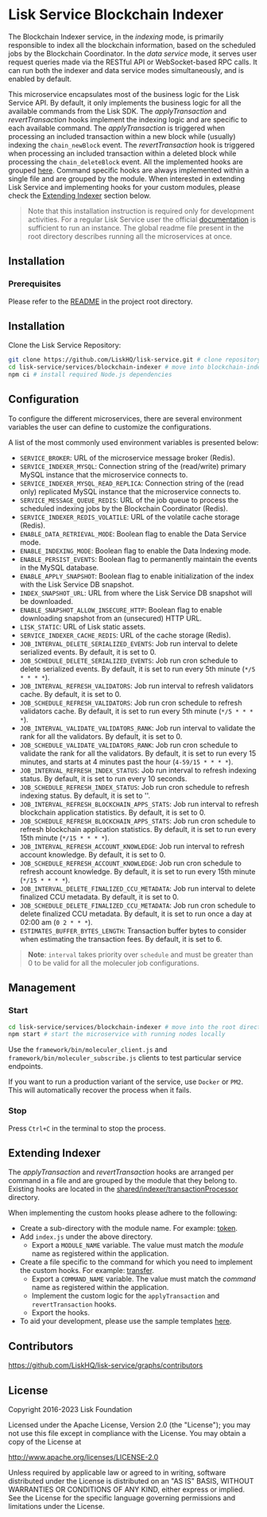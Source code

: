 # Lisk Service Blockchain Indexer

The Blockchain Indexer service, in the *indexing* mode, is primarily responsible to index all the blockchain information, based on the scheduled jobs by the Blockchain Coordinator.
In the *data service* mode, it serves user request queries made via the RESTful API or WebSocket-based RPC calls.
It can run both the indexer and data service modes simultaneously, and is enabled by default.

This microservice encapsulates most of the business logic for the Lisk Service API. By default, it only implements the business logic for all the available commands from the Lisk SDK.
The *applyTransaction* and *revertTransaction* hooks implement the indexing logic and are specific to each available command. The *applyTransaction* is triggered when processing an included transaction within a new block while (usually) indexing the `chain_newBlock` event. The *revertTransaction* hook is triggered when processing an included transaction within a deleted block while processing the `chain_deleteBlock` event. All the implemented hooks are grouped [here](./shared/indexer/transactionProcessor). Command specific hooks are always implemented within a single file and are grouped by the module. When interested in extending Lisk Service and implementing hooks for your custom modules, please check the [Extending Indexer](#extending-indexer) section below.

> Note that this installation instruction is required only for development activities. For a regular Lisk Service user the official [documentation](https://lisk.com/documentation/lisk-service/) is sufficient to run an instance. The global readme file present in the root directory describes running all the microservices at once.

## Installation

### Prerequisites

Please refer to the [README](../../README.md) in the project root directory.

## Installation

Clone the Lisk Service Repository:

```bash
git clone https://github.com/LiskHQ/lisk-service.git # clone repository
cd lisk-service/services/blockchain-indexer # move into blockchain-indexer microservice directory
npm ci # install required Node.js dependencies
```

## Configuration

To configure the different microservices, there are several environment variables the user can define to customize the configurations.

A list of the most commonly used environment variables is presented below:

- `SERVICE_BROKER`: URL of the microservice message broker (Redis).
- `SERVICE_INDEXER_MYSQL`: Connection string of the (read/write) primary MySQL instance that the microservice connects to.
- `SERVICE_INDEXER_MYSQL_READ_REPLICA`: Connection string of the (read only) replicated MySQL instance that the microservice connects to.
- `SERVICE_MESSAGE_QUEUE_REDIS`: URL of the job queue to process the scheduled indexing jobs by the Blockchain Coordinator (Redis).
- `SERVICE_INDEXER_REDIS_VOLATILE`: URL of the volatile cache storage (Redis).
- `ENABLE_DATA_RETRIEVAL_MODE`: Boolean flag to enable the Data Service mode.
- `ENABLE_INDEXING_MODE`: Boolean flag to enable the Data Indexing mode.
- `ENABLE_PERSIST_EVENTS`: Boolean flag to permanently maintain the events in the MySQL database.
- `ENABLE_APPLY_SNAPSHOT`: Boolean flag to enable initialization of the index with the Lisk Service DB snapshot.
- `INDEX_SNAPSHOT_URL`: URL from where the Lisk Service DB snapshot will be downloaded.
- `ENABLE_SNAPSHOT_ALLOW_INSECURE_HTTP`: Boolean flag to enable downloading snapshot from an (unsecured) HTTP URL.
- `LISK_STATIC`: URL of Lisk static assets.
- `SERVICE_INDEXER_CACHE_REDIS`: URL of the cache storage (Redis).
- `JOB_INTERVAL_DELETE_SERIALIZED_EVENTS`: Job run interval to delete serialized events. By default, it is set to 0.
- `JOB_SCHEDULE_DELETE_SERIALIZED_EVENTS`: Job run cron schedule to delete serialized events. By default, it is set to run every 5th minute (`*/5 * * * *`).
- `JOB_INTERVAL_REFRESH_VALIDATORS`: Job run interval to refresh validators cache. By default, it is set to 0.
- `JOB_SCHEDULE_REFRESH_VALIDATORS`: Job run cron schedule to refresh validators cache. By default, it is set to run every 5th minute (`*/5 * * * *`).
- `JOB_INTERVAL_VALIDATE_VALIDATORS_RANK`: Job run interval to validate the rank for all the validators. By default, it is set to 0.
- `JOB_SCHEDULE_VALIDATE_VALIDATORS_RANK`: Job run cron schedule to validate the rank for all the validators. By default, it is set to run every 15 minutes, and starts at 4 minutes past the hour (`4-59/15 * * * *`).
- `JOB_INTERVAL_REFRESH_INDEX_STATUS`: Job run interval to refresh indexing status. By default, it is set to run every 10 seconds.
- `JOB_SCHEDULE_REFRESH_INDEX_STATUS`: Job run cron schedule to refresh indexing status. By default, it is set to ''.
- `JOB_INTERVAL_REFRESH_BLOCKCHAIN_APPS_STATS`: Job run interval to refresh blockchain application statistics. By default, it is set to 0.
- `JOB_SCHEDULE_REFRESH_BLOCKCHAIN_APPS_STATS`: Job run cron schedule to refresh blockchain application statistics. By default, it is set to run every 15th minute (`*/15 * * * *`).
- `JOB_INTERVAL_REFRESH_ACCOUNT_KNOWLEDGE`: Job run interval to refresh account knowledge. By default, it is set to 0.
- `JOB_SCHEDULE_REFRESH_ACCOUNT_KNOWLEDGE`: Job run cron schedule to refresh account knowledge. By default, it is set to run every 15th minute (`*/15 * * * *`).
- `JOB_INTERVAL_DELETE_FINALIZED_CCU_METADATA`: Job run interval to delete finalized CCU metadata. By default, it is set to 0.
- `JOB_SCHEDULE_DELETE_FINALIZED_CCU_METADATA`: Job run cron schedule to delete finalized CCU metadata. By default, it is set to run once a day at 02:00 am (`0 2 * * *`).
- `ESTIMATES_BUFFER_BYTES_LENGTH`: Transaction buffer bytes to consider when estimating the transaction fees. By default, it is set to 6.

> **Note**: `interval` takes priority over `schedule` and must be greater than 0 to be valid for all the moleculer job configurations.

## Management

### Start

```bash
cd lisk-service/services/blockchain-indexer # move into the root directory of the blockchain-indexer microservice
npm start # start the microservice with running nodes locally
```

Use the `framework/bin/moleculer_client.js` and `framework/bin/moleculer_subscribe.js` clients to test particular service endpoints.

If you want to run a production variant of the service, use `Docker` or `PM2`. This will automatically recover the process when it fails.

### Stop

Press `Ctrl+C` in the terminal to stop the process.

## Extending Indexer

The *applyTransaction* and *revertTransaction* hooks are arranged per command in a file and are grouped by the module that they belong to.<br />
Existing hooks are located in the [shared/indexer/transactionProcessor](./shared/indexer/transactionProcessor) directory.

When implementing the custom hooks please adhere to the following:

- Create a sub-directory with the module name. For example: [token](./shared/indexer/transactionProcessor/token).
- Add `index.js` under the above directory.
  - Export a `MODULE_NAME` variable. The value must match the *module* name as registered within the application.
- Create a file specific to the command for which you need to implement the custom hooks. For example: [transfer](./shared/indexer/transactionProcessor/token/transfer.js).
  - Export a `COMMAND_NAME` variable. The value must match the *command* name as registered within the application.
  - Implement the custom logic for the `applyTransaction` and `revertTransaction` hooks.
  - Export the hooks.
- To aid your development, please use the sample templates [here](./shared/indexer/transactionProcessor/0_moduleName).

## Contributors

https://github.com/LiskHQ/lisk-service/graphs/contributors

## License

Copyright 2016-2023 Lisk Foundation

Licensed under the Apache License, Version 2.0 (the "License");
you may not use this file except in compliance with the License.
You may obtain a copy of the License at

http://www.apache.org/licenses/LICENSE-2.0

Unless required by applicable law or agreed to in writing, software
distributed under the License is distributed on an "AS IS" BASIS,
WITHOUT WARRANTIES OR CONDITIONS OF ANY KIND, either express or implied.
See the License for the specific language governing permissions and
limitations under the License.

[lisk documentation site]: https://lisk.com/documentation
